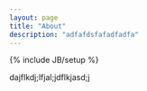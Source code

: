 ```yaml
---
layout: page
title: "About"
description: "adfafdsfafadfadfa"
---
```

{% include JB/setup %}

dajflkdj;lfjal;jdflkjasd;j